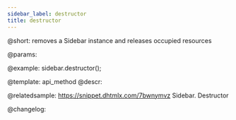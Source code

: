 ```yaml
---
sidebar_label: destructor
title: destructor
---          
```


@short: removes a Sidebar instance and releases occupied resources


@params:




@example:
sidebar.destructor();


@template: api_method
@descr:

@relatedsample: https://snippet.dhtmlx.com/7bwnymvz	Sidebar. Destructor



@changelog:


